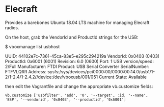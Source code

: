 # Elecraft

Provides a barebones Ubuntu 18.04 LTS machine for managing Elecraft radios. 

On the host, grab the VendorId and ProductId strings for the USB:

$ vboxmanage list usbhost

UUID:               44102e7c-7361-45ca-83e5-e295c294219a
VendorId:           0x0403 (0403)
ProductId:          0x6001 (6001)
Revision:           6.0 (0600)
Port:               1
USB version/speed:  2/Full
Manufacturer:       FTDI
Product:            USB Serial Converter
SerialNumber:       FTFVLQRR
Address:            sysfs:/sys/devices/pci0000:00/0000:00:14.0/usb1/1-2/1-2.4/1-2.4.2//device:/dev/vboxusb/001/051
Current State:      Available
 
then edit the Vagrantfile and change the appropriate vb.customize fields:

    vb.customize ['usbfilter', 'add', '0', '--target', :id, '--name', 'ESP', '--vendorid', '0x0403', '--productid', '0x6001']

